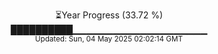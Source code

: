 <p align="center">
⏳Year Progress (33.72 %) <br>
██████████▁▁▁▁▁▁▁▁▁▁▁▁▁▁▁▁▁▁▁▁ <br>
<sub>Updated: Sun, 04 May 2025 02:02:14 GMT</sub>
</p>

